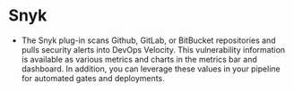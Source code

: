 
# Snyk

- The Snyk plug-in scans Github, GitLab, or BitBucket repositories and pulls security alerts into DevOps Velocity. This vulnerability information is available as various metrics and charts in the metrics bar and dashboard. In addition, you can leverage these values in your pipeline for automated gates and deployments.

